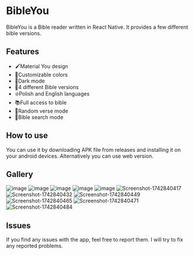 # BibleYou
BibleYou is a Bible reader written in React Native. It provides a few different bible versions. 
## Features

 - 🖌️Material You design
 - 🎨Customizable colors
 - 🌙Dark mode
 - 📖4 different Bible versions
 - ❇️Polish and English languages
 - 📚Full access to bible
 - 🎲Random verse mode
 - 🔎Bible search mode
## How to use
You can use it by downloading APK file from releases and installing it on your android devices. Alternatively you can use web version.
## Gallery
![image](https://i.ibb.co/4gTytY5k/image.png) ![image](https://i.ibb.co/svdCbj9W/image.png) ![image](https://i.ibb.co/YF8DvC35/image.png) ![image](https://i.ibb.co/Q37jQLwL/image.png) ![image](https://i.ibb.co/TBZ2L0vn/image.png)
![Screenshot-1742840417](https://i.ibb.co/q42Xm3P/Screenshot-1742840417.png) ![Screenshot-1742840432](https://i.ibb.co/4ZvPCzzX/Screenshot-1742840432.png) ![Screenshot-1742840449](https://i.ibb.co/0g3JSYW/Screenshot-1742840449.png) ![Screenshot-1742840465](https://i.ibb.co/6R5t5sqC/Screenshot-1742840465.png) ![Screenshot-1742840471](https://i.ibb.co/W4QkMgcy/Screenshot-1742840471.png) ![Screenshot-1742840484](https://i.ibb.co/0p5yqnCm/Screenshot-1742840484.png)
## Issues
If you find any issues with the app, feel free to report them. I will try to fix any reported problems.
